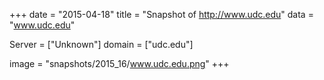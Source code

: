 
+++
date = "2015-04-18"
title = "Snapshot of http://www.udc.edu"
data = "www.udc.edu"

Server = ["Unknown"]
domain = ["udc.edu"]

  image = "snapshots/2015_16/www.udc.edu.png"
+++
#
